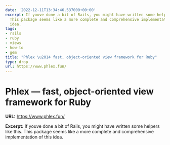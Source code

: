 ```yaml
---
date: '2022-12-11T13:34:46.537000+00:00'
excerpt: If youve done a bit of Rails, you might have written some helpers like this.
  This package seems like a more complete and comprehensive implementation of this
  idea.
tags:
- rsils
- ruby
- views
- how-to
- gem
title: "Phlex \u2014 fast, object-oriented view framework for Ruby"
type: drop
url: https://www.phlex.fun/
---
```


# Phlex — fast, object-oriented view framework for Ruby

**URL:** https://www.phlex.fun/

**Excerpt:** If youve done a bit of Rails, you might have written some helpers like this. This package seems like a more complete and comprehensive implementation of this idea.
